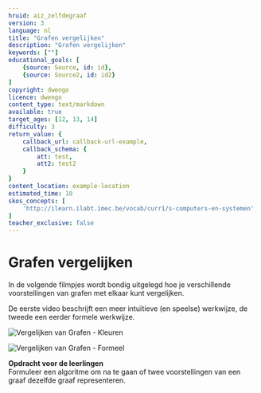 ```yaml
---
hruid: aiz_zelfdegraaf
version: 3
language: nl
title: "Grafen vergelijken"
description: "Grafen vergelijken"
keywords: [""]
educational_goals: [
    {source: Source, id: id}, 
    {source: Source2, id: id2}
]
copyright: dwengo
licence: dwengo
content_type: text/markdown
available: true
target_ages: [12, 13, 14]
difficulty: 3
return_value: {
    callback_url: callback-url-example,
    callback_schema: {
        att: test,
        att2: test2
    }
}
content_location: example-location
estimated_time: 10
skos_concepts: [
    'http://ilearn.ilabt.imec.be/vocab/curr1/s-computers-en-systemen'
]
teacher_exclusive: false
---
```


# Grafen vergelijken
In de volgende filmpjes wordt bondig uitgelegd hoe je verschillende voorstellingen van grafen met elkaar kunt vergelijken. 

De eerste video beschrijft een meer intuïtieve (en speelse) werkwijze, de tweede een eerder formele werkwijze.

![](@youtube/https://www.youtube.com/embed/K4rP8BLhr0s "Vergelijken van Grafen - Kleuren")

![](@youtube/https://www.youtube.com/embed/iNUqJXuoOyw "Vergelijken van Grafen - Formeel")

<div class="alert alert-box alert-info">
    <strong>Opdracht voor de leerlingen</strong><br> 
    Formuleer een algoritme om na te gaan of twee voorstellingen van een graaf dezelfde graaf representeren.
</div>

